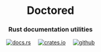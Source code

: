 <h1 align="center">Doctored</h1>
<h3 align="center">Rust documentation utilities</h3>
<div align="center">

[<img alt="docs.rs" src="https://img.shields.io/badge/docs.rs-doctored-58a78a?style=for-the-badge&logo=Docs.rs">](https://docs.rs/doctored)
&nbsp;&nbsp;&nbsp;
[<img alt="crates.io" src="https://img.shields.io/crates/v/doctored?style=for-the-badge&logo=Rust">](https://crates.io/crates/doctored)
&nbsp;&nbsp;&nbsp;
[<img alt="github" src="https://img.shields.io/badge/github-doctored-gray?style=for-the-badge&logo=GitHub&color=669bbc">](https://github.com/michaelni678/doctored)

</div>
